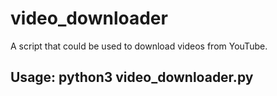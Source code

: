 # video_downloader
A script that could be used to download videos from YouTube.
## Usage: python3 video_downloader.py 
